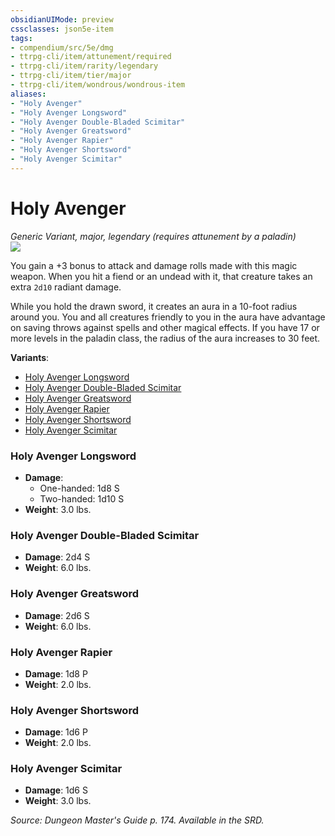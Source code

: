 ```yaml
---
obsidianUIMode: preview
cssclasses: json5e-item
tags:
- compendium/src/5e/dmg
- ttrpg-cli/item/attunement/required
- ttrpg-cli/item/rarity/legendary
- ttrpg-cli/item/tier/major
- ttrpg-cli/item/wondrous/wondrous-item
aliases: 
- "Holy Avenger"
- "Holy Avenger Longsword"
- "Holy Avenger Double-Bladed Scimitar"
- "Holy Avenger Greatsword"
- "Holy Avenger Rapier"
- "Holy Avenger Shortsword"
- "Holy Avenger Scimitar"
---
```

# Holy Avenger
*Generic Variant, major, legendary (requires attunement by a paladin)*  
![](/3-Mechanics/CLI/items/img/holy-avenger.webp#right)  


You gain a +3 bonus to attack and damage rolls made with this magic weapon. When you hit a fiend or an undead with it, that creature takes an extra `2d10` radiant damage.

While you hold the drawn sword, it creates an aura in a 10-foot radius around you. You and all creatures friendly to you in the aura have advantage on saving throws against spells and other magical effects. If you have 17 or more levels in the paladin class, the radius of the aura increases to 30 feet.

**Variants**:
- [Holy Avenger Longsword](#Holy%20Avenger%20Longsword)
- [Holy Avenger Double-Bladed Scimitar](#Holy%20Avenger%20Double-Bladed%20Scimitar)
- [Holy Avenger Greatsword](#Holy%20Avenger%20Greatsword)
- [Holy Avenger Rapier](#Holy%20Avenger%20Rapier)
- [Holy Avenger Shortsword](#Holy%20Avenger%20Shortsword)
- [Holy Avenger Scimitar](#Holy%20Avenger%20Scimitar)

### Holy Avenger Longsword

- **Damage**:
  - One-handed: 1d8 S
  - Two-handed: 1d10 S
- **Weight**: 3.0 lbs.

### Holy Avenger Double-Bladed Scimitar

- **Damage**: 2d4 S
- **Weight**: 6.0 lbs.

### Holy Avenger Greatsword

- **Damage**: 2d6 S
- **Weight**: 6.0 lbs.

### Holy Avenger Rapier

- **Damage**: 1d8 P
- **Weight**: 2.0 lbs.

### Holy Avenger Shortsword

- **Damage**: 1d6 P
- **Weight**: 2.0 lbs.

### Holy Avenger Scimitar

- **Damage**: 1d6 S
- **Weight**: 3.0 lbs.


*Source: Dungeon Master's Guide p. 174. Available in the SRD.*